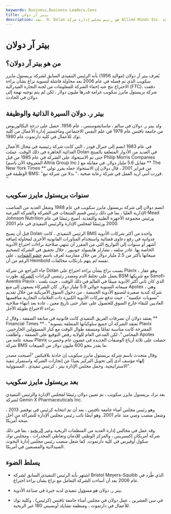 ```yaml
---
keywords: Business,Business Leaders,Ceos
title: بيتر آر دولان
description: نفذ. R. Dolan هو رئيس مجلس إدارة شركة Allied Minds Inc. والرئيس التنفيذي السابق لشركة Bristol-Myers Squibb.
---
```


# بيتر آر دولان
## من هو بيتر آر دولان؟

يُعرف بيتر آر دولان (مواليد 1956) بأنه الرئيس التنفيذي السابق لشركة بريستول مايرز سكويب الذي تم فصله في عام 2006 بعد محاولة فاشلة لتسوية نزاع بشأن براءة الاختراع نتج عنه إخفاء الشركة للمعلومات من لجنة التجارة الفيدرالية (FTC). دفعت شركة بريستول مايرز سكويب غرامة قدرها مليون دولار ، لكن لم يتم توجيه تهمة إلى دولان في الحادث.

## بيتر ر. دولان السيرة الذاتية والوظيفة

ولد بيتر ر. دولان في سالم ، ماساتشوستس ، عام 1956. حصل على درجة البكالوريوس من جامعة تافتس عام 1978 في علم النفس الاجتماعي وماجستير إدارة الأعمال من كلية توك للأعمال في كلية دارتموث عام 1980.

في عام 1983 انضم إلى جنرال فودز ، التي كانت شركة رئيسية في مجال الأعمال الغذائية الجاهزة في ذلك الوقت. عملت Dolan في العديد من الأدوار المتعلقة بالمنتج حتى تم الاستحواذ على الشركة في عام 1985 من قبل Philip Morris Companies (المعروفة الآن باسم Altria Group Inc.) مقابل 5.6 مليار دولار. في مقابلة مع ** The New York Times ** من فبراير 2001 ، قال دولان إن الاستحواذ جعله يقرر تولي الوظيفة في BMS: "قررت أنني أريد العمل في شركة رعاية صحية ،" بدلا من شركة تبغ. ''

## سنوات بريستول مايرز سكويب

انضم دولان إلى شركة بريستول مايرز سكويب في عام 1988 وشغل العديد من المناصب الإدارية العليا ، بما في ذلك رئيس قسم المنتجات في الشركة والشركة الفرعية Mead Johnson Nutrition ورئيس مجموعة الأجهزة الطبية والتغذية. أصبح رئيسًا في عام 2000 ورئيسًا لمجلس الإدارة والرئيس التنفيذي في عام 2001.

قبل أن يصبح Dolan الرئيس التنفيذي ، كانت BMS واحدة من أكثر شركات الأدوية عدوانية في رفع دعاوى قضائية واستخدام المناورات القانونية الأخرى لمحاولة إضافة أشهر أو سنوات إلى التواريخ التي من المقرر أن تنتهي صلاحية براءات اختراع الأدوية الخاصة بها. غادر سلفه ، تشارلز هايمبولد جونيور ، خلال تحقيق في الشركة لتضخيم مبيعاتها بأكثر من 2.5 مليار دولار من خلال ممارسة تُعرف باسم [حشو القنوات](/channelstuffing) ، على الرغم من أن Heimbold نفسه لم يتهم بارتكاب مخالفات.

جاء التراجع عن شركة Dolan بسبب نزاع بشأن براءة اختراع على Plavix ، وهو عقار يعمل على تجلط الدم ومصدر رئيسي لإيرادات [الشركة](/revenue). طورت BSM مع شريكها Sanofi-Aventis Plavix ، الذي كان ثاني أكثر الأدوية مبيعًا في العالم في ذلك الوقت ، حيث بلغت مبيعاته السنوية حوالي 5.9 مليار دولار. كان الشركاء يسعون إلى منع Apotex ، وهي شركة كندية صغيرة لتصنيع الأدوية الجنيسة ، من دخول السوق الأمريكية من خلال تقديم "تسويات عكسية" ، حيث تدفع شركات الأدوية الكبيرة ذات العلامات التجارية منافسيها العاديين للبقاء خارج السوق للحصول على عقار حتى تاريخ معين ، عادة بعد انتهاء صلاحية براءة الاختراع طويلة الأجل.

يعتقد دولان أن تصرفات الفريق التنفيذي كانت قانونية في متابعة الصفقة ، وقال لـ ** Financial Times ** ، "تعتقد الشركة أن جميع سلوكياتها المتعلقة بتسوية Plavix المقترحة كانت مناسبة تمامًا ومنسقة طوال الوقت مع كبار المسؤولين الخارجيين. المحامي ". لكن المدعي العام للولاية رفض التوقيع على الصفقة ، وأطلقت Apotex نسخة عامة من Plavix حصلت على ثلاثة أرباع الوصفات الجديدة في غضون عام وخسرت شركة BMS ما يقدر بنحو 600 مليون دولار من المبيعات.

وقال متحدث باسم شركة بريستول مايرز سكويب إن حادثة بلافيكس "أصبحت مصدر إلهاء مؤسف أدى إلى تحويل التركيز بعيدًا عن إنجازات الشركة واستمرار تنفيذ الاستراتيجية. وحمل مجلس الإدارة بيتر ، كرئيس تنفيذي ، المسؤولية".

## بعد بريستول مايرز سكويب

بعد ترك بريستول مايرز سكويب ، تم تعيين دولان رئيسًا لمجلس الإدارة والرئيس التنفيذي لشركة Gemin X Pharmaceuticals Inc.

وهو رئيس مجلس أمناء جامعة تافتس ، بعد أن تم انتخابه كرئيس في نوفمبر 2013 ، وشغل منصب وصي منذ عام 2001. وهو أيضًا نائب رئيس مجلس الإدارة للشراكة من أجل صحة أمريكا.

وقد عمل في مجالس إدارة العديد من المنظمات الربحية وغير [الربحية](/non-profitorganization) ، بما في ذلك شركة أمريكان إكسبريس ، والمركز الوطني للإدمان وتعاطي المخدرات ، ومجلس توك سكول أوفيرس في كلية دارتموث. كما شغل منصب رئيس مجلس إدارة البحوث الصيدلانية والمصنعين في أمريكا.

## يسلط الضوء

- اشتهر بأنه الرئيس التنفيذي السابق لشركة Bristol Meyers-Squibb الذي طُرد في عام 2006 بعد أن أساءت الشركة التعامل مع نزاع بشأن براءة اختراع.

- بيتر ر. دولان هو مسؤول تنفيذي لديه خبرة في صناعة الأدوية.

- في سن العشرين ، عمل دولان في مجلس أمناء جامعة تافتس (كرئيس) ، وكلية توك للأعمال في دارتموث ، ومنظمة تشايلد أوبسيتي 180 غير الربحية.

